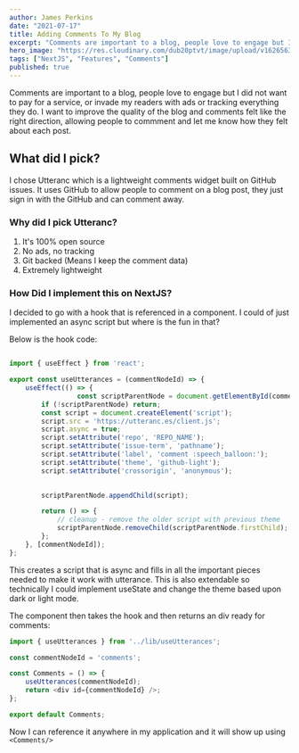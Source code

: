 ```yaml
---
author: James Perkins
date: "2021-07-17"
title: Adding Comments To My Blog
excerpt: "Comments are important to a blog, people love to engage but I did not want to pay for a service, or invade my readers with ads or tracking."
hero_image: "https://res.cloudinary.com/dub20ptvt/image/upload/v1626563323/Adding_comments_iswtsn.png"
tags: ["NextJS", "Features", "Comments"]
published: true
---
```


Comments are important to a blog, people love to engage but I did not want to pay for a service, or invade my readers with ads or tracking everything they do. I want to improve the quality of the blog and comments felt like the right direction, allowing people to commment and let me know how they felt about each post.

## What did I pick?

I chose Utteranc which is a lightweight comments widget built on GitHub issues. It uses GitHub to allow people to comment on a blog post, they just sign in with the GitHub and can comment away.

### Why did I pick Utteranc?

1. It's 100% open source
2. No ads, no tracking 
3. Git backed (Means I keep the comment data)
4. Extremely lightweight


### How Did I implement this on NextJS?

I decided to go with a hook that is referenced in a component. I could of just implemented an async script but where is the fun in that?

Below is the hook code:

```javascript

import { useEffect } from 'react';

export const useUtterances = (commentNodeId) => {
	useEffect(() => {
                 const scriptParentNode = document.getElementById(commentNodeId);
		if (!scriptParentNode) return;
		const script = document.createElement('script');
		script.src = 'https://utteranc.es/client.js';
		script.async = true;
		script.setAttribute('repo', 'REPO_NAME');
		script.setAttribute('issue-term', 'pathname');
		script.setAttribute('label', 'comment :speech_balloon:');
		script.setAttribute('theme', 'github-light');
		script.setAttribute('crossorigin', 'anonymous');

		
		scriptParentNode.appendChild(script);

		return () => {
			// cleanup - remove the older script with previous theme
			scriptParentNode.removeChild(scriptParentNode.firstChild);
		};
	}, [commentNodeId]);
};
```

This creates a script that is async and fills in all the important pieces needed to make it work with utterance. This is also extendable so technically I could implement useState and change the theme based upon dark or light mode.

The component then takes the hook and then returns an div ready for comments:

```javascript
import { useUtterances } from '../lib/useUtterances';

const commentNodeId = 'comments';

const Comments = () => {
	useUtterances(commentNodeId);
	return <div id={commentNodeId} />;
};

export default Comments;
```

Now I can reference it anywhere in my application and it will show up using `<Comments/>`

